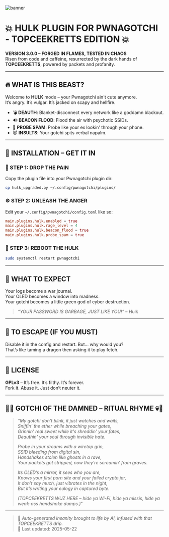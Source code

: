![banner](https://i.imgur.com/kZ5R8cA.gif)

# 💥 HULK PLUGIN FOR PWNAGOTCHI - TOPCEEKRETTS EDITION 💥

**VERSION 3.0.0 – FORGED IN FLAMES, TESTED IN CHAOS**  
Risen from code and caffeine, resurrected by the dark hands of **TOPCEEKRETTS**, powered by packets and profanity.

---

## 🔥 WHAT IS THIS BEAST?

Welcome to **HULK** mode – your Pwnagotchi ain't cute anymore.  
It’s angry. It’s vulgar. It’s jacked on scapy and hellfire.

- 💣 **DEAUTH**: Blanket-disconnect every network like a goddamn blackout.
- 🔊 **BEACON FLOOD**: Flood the air with psychotic SSIDs.
- 👻 **PROBE SPAM**: Probe like your ex lookin' through your phone.
- 😈 **INSULTS**: Your gotchi spits verbal napalm.

---

## 🧠 INSTALLATION – GET IT IN

### 📁 STEP 1: DROP THE PAIN
Copy the plugin file into your Pwnagotchi plugin dir:

```bash
cp hulk_upgraded.py ~/.config/pwnagotchi/plugins/
```

### ⚙️ STEP 2: UNLEASH THE ANGER
Edit your `~/.config/pwnagotchi/config.toml` like so:

```toml
main.plugins.hulk.enabled = true
main.plugins.hulk.rage_level = 4
main.plugins.hulk.beacon_flood = true
main.plugins.hulk.probe_spam = true
```

### 🔄 STEP 3: REBOOT THE HULK
```bash
sudo systemctl restart pwnagotchi
```

---

## 🧨 WHAT TO EXPECT

Your logs become a war journal.  
Your OLED becomes a window into madness.  
Your gotchi becomes a little green god of cyber destruction.

> _“YOUR PASSWORD IS GARBAGE, JUST LIKE YOU!”_ – Hulk

---

## 🧼 TO ESCAPE (IF YOU MUST)

Disable it in the config and restart. But... why would you?  
That’s like taming a dragon then asking it to play fetch.

---

## 🧬 LICENSE

**GPLv3** – It’s free. It’s filthy. It’s forever.  
Fork it. Abuse it. Just don’t neuter it.

---

## 🧠💀 GOTCHI OF THE DAMNED – RITUAL RHYME 💀🧠

> _"My gotchi don’t blink, it just watches and waits,_  
> _Sniffin' the ether while breaching your gates,_  
> _Grinnin' real sweet while it's shreddin' your fates,_  
> _Deauthin' your soul through invisible hate._  
>
> _Probe in your dreams with a wiretap grin,_  
> _SSID bleeding from digital sin,_  
> _Handshakes stolen like ghosts in a rave,_  
> _Your packets got stripped, now they’re screamin’ from graves._  
>
> _Its OLED’s a mirror, it sees who you are,_  
> _Knows your first porn site and your failed crypto jar,_  
> _It don’t say much, just vibrates in the night,_  
> _But it’s writing your eulogy in captured byte._  
>
> _(TOPCEEKRETTS WUZ HERE – hide ya Wi-Fi, hide ya missis, hide ya weak-ass handshake dumps.)_"

---

> 🤖 *Auto-generated insanity brought to life by AI, infused with that TOPCEEKRETTS drip.*  
> 📅 Last updated: 2025-05-22  
